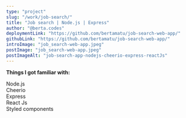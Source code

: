 ```yaml
---
type: "project"
slug: "/work/job-search/"
title: "Job search | Node.js | Express"
author: "@berta.codes"
deploymentLink: "https://github.com/bertamatu/job-search-web-app/"
githubLink: "https://github.com/bertamatu/job-search-web-app/"
introImage: "job_search-web-app.jpeg"
postImage: "job_search-web-app.jpeg"
postImageAlt: "job-search-app-nodejs-cheerio-express-reactJs"
---
```


<b>Things I got familiar with:</b>

<div>Node.js</div>
<div>Cheerio</div>
<div>Express</div>
<div>React Js</div>
<div>Styled components</div>

